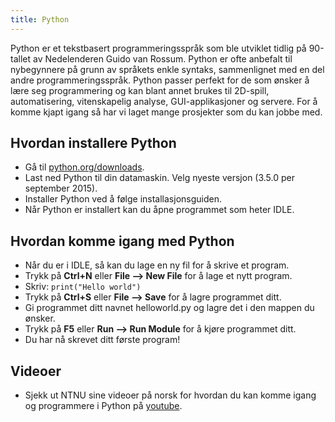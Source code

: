 ```yaml
---
title: Python
---
```


Python er et tekstbasert programmeringsspråk som ble utviklet tidlig på 90-tallet av
Nedelenderen Guido van Rossum. Python er ofte anbefalt til nybegynnere på grunn av språkets
enkle syntaks, sammenlignet med en del andre programmeringsspråk. Python passer perfekt for
de som ønsker å lære seg programmering og kan blant annet brukes til 2D-spill, automatisering,
vitenskapelig analyse, GUI-applikasjoner og servere. For å komme kjapt igang så har vi laget
mange prosjekter som du kan jobbe med.


## Hvordan installere Python

- Gå til [python.org/downloads](https://python.org/downloads).
- Last ned Python til din datamaskin. Velg nyeste versjon (3.5.0 per september
  2015).
- Installer Python ved å følge installasjonsguiden.
- Når Python er installert kan du åpne programmet som heter IDLE.

## Hvordan komme igang med Python

- Når du er i IDLE, så kan du lage en ny fil for å skrive et program.
- Trykk på **Ctrl+N** eller **File --> New File** for å lage et nytt program.
- Skriv: `print("Hello world")`
- Trykk på **Ctrl+S** eller **File --> Save** for å lagre programmet ditt.
- Gi programmet ditt navnet helloworld.py og lagre det i den mappen du ønsker.
- Trykk på **F5** eller **Run --> Run Module** for å kjøre programmet ditt.
- Du har nå skrevet ditt første program!

## Videoer

- Sjekk ut NTNU sine videoer på norsk for hvordan du kan komme igang og
  programmere i Python på
  [youtube](https://www.youtube.com/channel/UCNwXyHlGGOWZLzTy0-hM63w/videos?flow=grid&sort=da&view=0).

